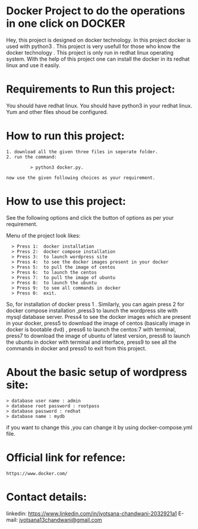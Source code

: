 # Docker Project to do the operations in one click on DOCKER
 Hey, this project is designed on docker technology. In this project docker is used with python3 . This project is very usefull for those who know the docker technology . This project is only run in redhat linux operating system.
    With the help of this project one can install the docker in its redhat linux and use it easily.
    
# Requirements to Run this project:
   You should have redhat linux.
   You should have python3 in your redhat linux.
   Yum and other files shoud be configured.
   
# How to run this project:
    1. download all the given three files in seperate folder.
    2. run the command:
    
             > python3 docker.py.
             
    now use the given following choices as your requirement.

# How to use this project:
   See the following options and click the button of options as per your requirement.
   
   Menu of the project look likes:
   
      > Press 1:  docker installation
      > Press 2:  docker compose installation
      > Press 3:  to launch wordpress site
      > Press 4:  to see the docker images present in your docker
      > Press 5:  to pull the image of centos
      > Press 6:  to launch the centos 
      > Press 7:  to pull the image of ubuntu 
      > Press 8:  to launch the ubuntu
      > Press 9:  to see all commands in docker
      > Press 0:  exit.
  So, for installation of docker press 1 . Similarly, you can again press 2 for docker compose installation ,press3 to launch the wordpress site with mysql database server. Press4 to see the docker images which are present in your docker, press5 to download the image of centos (basically image in docker is bootable dvd) , press6 to launch the centos:7 with terminal, press7 to download the image of ubuntu of latest version, press8 to launch the ubuntu in docker with terminal and interface, press9 to see all the commands in docker and press0 to exit from this project.
 # About the basic setup of wordpress site:
    > database user name : admin
    > database root password : rootpass
    > database password : redhat
    > database name : mydb
  if you want to change this ,you can change it by using  docker-compose.yml file.
  # Official link for refence:
    https://www.docker.com/
    
 # Contact details:   
   linkedin: https://www.linkedin.com/in/jyotsana-chandwani-2032921a1
   E-mail: jyotsana13chandwani@gmail.com
